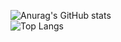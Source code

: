 ![Anurag's GitHub stats](https://github-readme-stats-maxsofar.vercel.app/api?username=maxsofar&count_private=true&show_icons=true&theme=dark)<br/>
![Top Langs](https://github-readme-stats-maxsofar.vercel.app/api/top-langs/?username=maxsofar&custom_title=Language%20Stats&card_width=495&theme=maxs2&bg_color=1a1b27&title_color=fad000)

<!---
maxsofar/maxsofar is a ✨ special ✨ repository because its `README.md` (this file) appears on your GitHub profile.
You can click the Preview link to take a look at your changes.
--->
